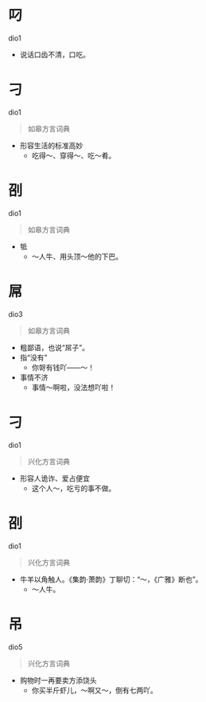 # 叼
dio1
- 说话口齿不清，口吃。

# 刁
dio1
> 如皋方言词典
- 形容生活的标准高妙
  - 吃得～、穿得～、吃～肴。

# 刟
dio1
> 如皋方言词典
- 牴
  - ～人牛、用头顶～他的下巴。

# 屌
dio3
> 如皋方言词典
- 粗鄙语，也说“屌子”。
- 指“没有”
  - 你哿有钱吖——～！
- 事情不济
  - 事情～啊啦，没法想吖啦！

# 刁
dio1
> 兴化方言词典
- 形容人诡诈、爱占便宜
  - 这个人～，吃亏的事不做。

# 刟
dio1
> 兴化方言词典
- 牛羊以角触人。《集韵·萧韵》丁聊切：“～，《广雅》断也”。
  - ～人牛。

# 吊
dio5
> 兴化方言词典
- 购物时一再要卖方添饶头
  - 你买半斤虾儿，～啊又～，倒有七两吖。
